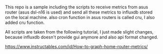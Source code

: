 This repo is a sample including the scripts to receive metrics from asus router (asus dsl-n16 is used) and send all these metrics to influxdb stored on the local machine. also cron function in asus routers is called cru, I also added cru function.

All scripts are taken from the following tutorial, I just made slight changes, because influxdb doesn't provide gui anymore and also api format changed.

https://www.instructables.com/id/How-to-graph-home-router-metrics/

